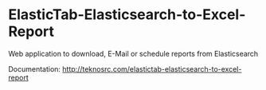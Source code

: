 # ElasticTab-Elasticsearch-to-Excel-Report
Web application to download, E-Mail or schedule reports from Elasticsearch

Documentation: http://teknosrc.com/elastictab-elasticsearch-to-excel-report
